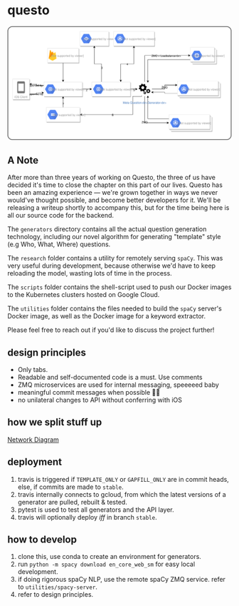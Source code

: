 # questo
<img src="./Questo Network Diagram.svg">

## A Note

After more than three years of working on Questo, the three of us have decided it's time to close the chapter on this part of our lives. Questo has been an amazing experience — we're grown together in ways we never would've thought possible, and become better developers for it. We'll be releasing a writeup shortly to accompany this, but for the time being here is all our source code for the backend. 

The `generators` directory contains all the actual question generation technology, including our novel algorithm for generating "template" style (e.g Who, What, Where) questions. 

The `research` folder contains a utility for remotely serving `spaCy`. This was very useful during development, because otherwise we'd have to keep reloading the model, wasting lots of time in the process. 

The `scripts` folder contains the shell-script used to push our Docker images to the Kubernetes clusters hosted on Google Cloud.

The `utilities` folder contains the files needed to build the `spaCy` server's Docker image, as well as the Docker image for a keyword extractor. 

Please feel free to reach out if you'd like to discuss the project further!

## design principles
- Only tabs.
- Readable and self-documented code is a must. Use comments
- ZMQ microservices are used for internal messaging, speeeeed baby
- meaningful commit messages when possible 🤘🏼
- no unilateral changes to API without conferring with iOS

## how we split stuff up
[Network Diagram](https://www.draw.io/?lightbox=1&highlight=0000ff&edit=_blank&layers=1&nav=1#G1ONXd7Tv7sdLaXIYwSRYsI3VG4YXfgXIA)

## deployment
1. travis is triggered if `TEMPLATE_ONLY` or `GAPFILL_ONLY` are in commit heads, else, if commits are made to `stable`.
2. travis internally connects to gcloud, from which the latest versions of a generator are pulled, rebuilt & tested.
3. pytest is used to test all generators and the API layer.
4. travis will optionally deploy _iff_ in branch `stable`.

## how to develop
1. clone this, use conda to create an environment for generators.
2. run `python -m spacy download en_core_web_sm` for easy local development.
3. if doing rigorous spaCy NLP, use the remote spaCy ZMQ service. refer to `utilities/spacy-server`.
4. refer to design principles.

